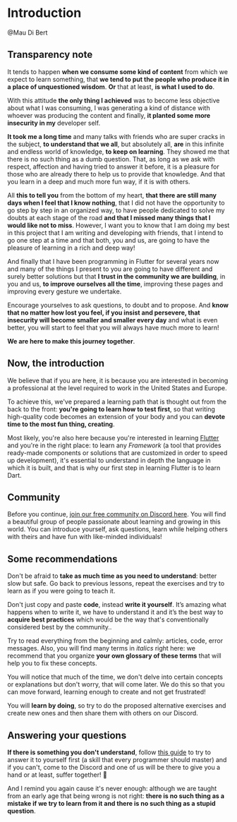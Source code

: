 # Introduction

@Mau Di Bert

## Transparency note

It tends to happen __when we consume some kind of content__ from which we expect to learn something, that __we tend to put the people who produce it in a place of unquestioned wisdom__. __Or__ that at least, __is what I used to do__.

With this attitude __the only thing I achieved__ was to become less objective about what I was consuming, I was generating a kind of distance with whoever was producing the content and finally, __it planted some more insecurity in my__ developer self.

__It took me a long time__ and many talks with friends who are super cracks in the subject, __to understand that we all__, but absolutely all, __are__ in this infinite and endless world of knowledge, __to keep on learning__. They showed me that there is no such thing as a dumb question. That, as long as we ask with respect, affection and having tried to answer it before, it is a pleasure for those who are already there to help us to provide that knowledge. And that you learn in a deep and much more fun way, if it is with others.

All __this to tell you__ from the bottom of my heart, __that there are still many days when I feel that I know nothing__, that I did not have the opportunity to go step by step in an organized way, to have people dedicated to solve my doubts at each stage of the road __and that I missed many things that I would like not to miss__. However, I want you to know that I am doing my best in this project that I am writing and developing with friends, that I intend to go one step at a time and that both, you and us, are going to have the pleasure of learning in a rich and deep way!

And finally that I have been programming in Flutter for several years now and many of the things I present to you are going to have different and surely better solutions but that __I trust in the community we are building__, in you and us, __to improve ourselves all the time__, improving these pages and improving every gesture we undertake.

Encourage yourselves to ask questions, to doubt and to propose. And __know that no matter how lost you feel, if you insist and persevere, that insecurity will become smaller and smaller every day__ and what is even better, you will start to feel that you will always have much more to learn!

__We are here to make this journey together__.

## Now, the introduction

We believe that if you are here, it is because you are interested in becoming a professional at the level required to work in the United States and Europe.

To achieve this, we've prepared a learning path that is thought out from the back to the front: __you're going to learn how to test first__, so that writing high-quality code becomes an extension of your body and you can __devote time to the most fun thing, creating__.

Most likely, you're also here because you're interested in learning [Flutter](https://flutter.dev) and you're in the right place: to learn any _Framework_ (a tool that provides ready-made components or solutions that are customized in order to speed up development), it's essential to understand in depth the language in which it is built, and that is why our first step in learning Flutter is to learn Dart.

## Community

Before you continue, [join our free community on Discord here](https://discord.gg/vpPVf7guPC). You will find a beautiful group of people passionate about learning and growing in this world. You can introduce yourself, ask questions, learn while helping others with theirs and have fun with like-minded individuals!

## Some recommendations

Don't be afraid to __take as much time as you need to understand__: better slow but safe. Go back to previous lessons, repeat the exercises and try to learn as if you were going to teach it.

Don't just copy and paste __code__, instead __write it yourself__. It’s amazing what happens when to write it, we have to understand it and it’s the best way to __acquire best practices__ which would be the way that's conventionally considered best by the community..

Try to read everything from the beginning and calmly: articles, code, error messages. Also, you will find many terms in _italics_ right here: we recommend that you organize __your own glossary of these terms__ that will help you to fix these concepts.

You will notice that much of the time, we don't delve into certain concepts or explanations but don't worry, that will come later. We do this so that you can move forward, learning enough to create and not get frustrated!

You will __learn by doing__, so try to do the proposed alternative exercises and create new ones and then share them with others on our Discord.

## Answering your questions

__If there is something you don't understand__, follow [this guide]() to try to answer it to yourself first (a skill that every programmer should master) and if you can't, come to the Discord and one of us will be there to give you a hand or at least, suffer together! 🤣

And I remind you again cause it's never enough: although we are taught from an early age that being wrong is not right: __there is no such thing as a mistake if we try to learn from it and there is no such thing as a stupid question__.
